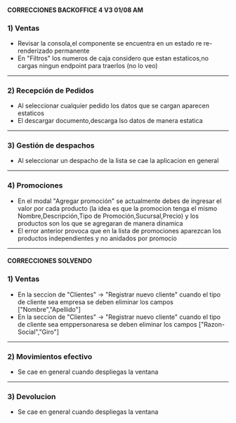 #### CORRECCIONES BACKOFFICE 4 V3 01/08 AM

### 1) Ventas

- Revisar la consola,el componente se encuentra en un estado re re-renderizado permanente
- En "Filtros" los numeros de caja considero que estan estaticos,no cargas ningun endpoint para traerlos (no lo veo)

---

### 2) Recepción de Pedidos

- Al seleccionar cualquier pedido los datos que se cargan aparecen estaticos
- El descargar documento,descarga lso datos de manera estatica

---

### 3) Gestión de despachos

- Al seleccionar un despacho de la lista se cae la aplicacion en general

---

### 4) Promociones

- En el modal "Agregar promoción" se actualmente debes de ingresar el valor por cada producto (la idea es que la promocion tenga el mismo Nombre,Descripción,Tipo de Promoción,Sucursal,Precio) y los productos son los que se agregaran de manera dinamica
- El error anterior provoca que en la lista de promociones aparezcan los productos independientes y no anidados por promocio

---

#### CORRECCIONES SOLVENDO

### 1) Ventas

- En la seccion de "Clientes" -> "Registrar nuevo cliente" cuando el tipo de cliente sea empresa se deben eliminar los campos ["Nombre","Apellido"]
- En la seccion de "Clientes" -> "Registrar nuevo cliente" cuando el tipo de cliente sea emppersonaresa se deben eliminar los campos ["Razon-Social","Giro"]

---

### 2) Movimientos efectivo

- Se cae en general cuando despliegas la ventana

---

### 3) Devolucion

- Se cae en general cuando despliegas la ventana
